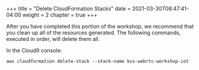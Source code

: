 +++
title = "Delete CloudFormation Stacks"
date = 2021-03-30T08:47:41-04:00
weight = 2
chapter = true
+++

After you have completed this portion of the workshop, we recommend that you clean up all of the resources generated. The following commands, executed in order, will delete them all.

In the Cloud9 console:
```
aws cloudformation delete-stack --stack-name kvs-webrtc-workshop-iot
```

